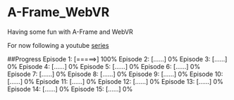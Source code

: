 # A-Frame_WebVR
Having some fun with A-Frame and WebVR

For now following a youtube [series](https://www.youtube.com/playlist?list=PLRtjMdoYXLf4inSULAHyCMqpIUj4cmBTr)

##Progress
	Episode 1: [=====>] 100%
	Episode 2: [......] 0%
	Episode 3: [......] 0%
	Episode 4: [......] 0%
	Episode 5: [......] 0%
	Episode 6: [......] 0%		
	Episode 7: [......] 0%
	Episode 8: [......] 0%
	Episode 9: [......] 0%
	Episode 10: [......] 0%
	Episode 11: [......] 0%
	Episode 12: [......] 0%
	Episode 13: [......] 0%
	Episode 14: [......] 0%
	Episode 15: [......] 0%
